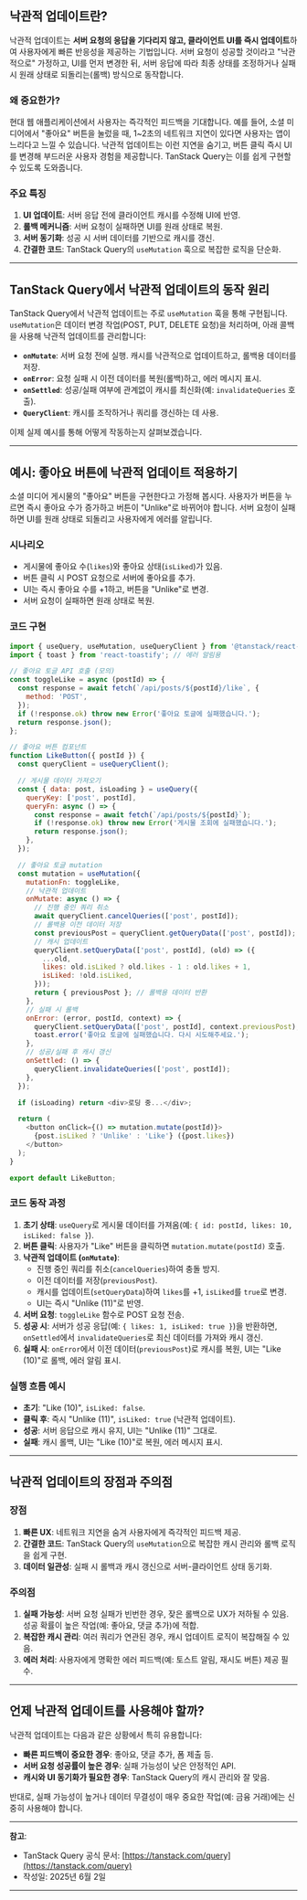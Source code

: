 

## 낙관적 업데이트란?

낙관적 업데이트는 **서버 요청의 응답을 기다리지 않고, 클라이언트 UI를 즉시 업데이트**하여 사용자에게 빠른 반응성을 제공하는 기법입니다. 서버 요청이 성공할 것이라고 "낙관적으로" 가정하고, UI를 먼저 변경한 뒤, 서버 응답에 따라 최종 상태를 조정하거나 실패 시 원래 상태로 되돌리는(롤백) 방식으로 동작합니다.

### **왜 중요한가?**
현대 웹 애플리케이션에서 사용자는 즉각적인 피드백을 기대합니다. 예를 들어, 소셜 미디어에서 "좋아요" 버튼을 눌렀을 때, 1~2초의 네트워크 지연이 있다면 사용자는 앱이 느리다고 느낄 수 있습니다. 낙관적 업데이트는 이런 지연을 숨기고, 버튼 클릭 즉시 UI를 변경해 부드러운 사용자 경험을 제공합니다. TanStack Query는 이를 쉽게 구현할 수 있도록 도와줍니다.

### **주요 특징**
1. **UI 업데이트**: 서버 응답 전에 클라이언트 캐시를 수정해 UI에 반영.
2. **롤백 메커니즘**: 서버 요청이 실패하면 UI를 원래 상태로 복원.
3. **서버 동기화**: 성공 시 서버 데이터를 기반으로 캐시를 갱신.
4. **간결한 코드**: TanStack Query의 `useMutation` 훅으로 복잡한 로직을 단순화.

---

## TanStack Query에서 낙관적 업데이트의 동작 원리

TanStack Query에서 낙관적 업데이트는 주로 `useMutation` 훅을 통해 구현됩니다. `useMutation`은 데이터 변경 작업(POST, PUT, DELETE 요청)을 처리하며, 아래 콜백을 사용해 낙관적 업데이트를 관리합니다:

- **`onMutate`**: 서버 요청 전에 실행. 캐시를 낙관적으로 업데이트하고, 롤백용 데이터를 저장.
- **`onError`**: 요청 실패 시 이전 데이터를 복원(롤백)하고, 에러 메시지 표시.
- **`onSettled`**: 성공/실패 여부에 관계없이 캐시를 최신화(예: `invalidateQueries` 호출).
- **`QueryClient`**: 캐시를 조작하거나 쿼리를 갱신하는 데 사용.

이제 실제 예시를 통해 어떻게 작동하는지 살펴보겠습니다.

---

## 예시: 좋아요 버튼에 낙관적 업데이트 적용하기

소셜 미디어 게시물의 "좋아요" 버튼을 구현한다고 가정해 봅시다. 사용자가 버튼을 누르면 즉시 좋아요 수가 증가하고 버튼이 "Unlike"로 바뀌어야 합니다. 서버 요청이 실패하면 UI를 원래 상태로 되돌리고 사용자에게 에러를 알립니다.

### **시나리오**
- 게시물에 좋아요 수(`likes`)와 좋아요 상태(`isLiked`)가 있음.
- 버튼 클릭 시 POST 요청으로 서버에 좋아요를 추가.
- UI는 즉시 좋아요 수를 +1하고, 버튼을 "Unlike"로 변경.
- 서버 요청이 실패하면 원래 상태로 복원.

### **코드 구현**
```javascript
import { useQuery, useMutation, useQueryClient } from '@tanstack/react-query';
import { toast } from 'react-toastify'; // 에러 알림용

// 좋아요 토글 API 호출 (모의)
const toggleLike = async (postId) => {
  const response = await fetch(`/api/posts/${postId}/like`, {
    method: 'POST',
  });
  if (!response.ok) throw new Error('좋아요 토글에 실패했습니다.');
  return response.json();
};

// 좋아요 버튼 컴포넌트
function LikeButton({ postId }) {
  const queryClient = useQueryClient();

  // 게시물 데이터 가져오기
  const { data: post, isLoading } = useQuery({
    queryKey: ['post', postId],
    queryFn: async () => {
      const response = await fetch(`/api/posts/${postId}`);
      if (!response.ok) throw new Error('게시물 조회에 실패했습니다.');
      return response.json();
    },
  });

  // 좋아요 토글 mutation
  const mutation = useMutation({
    mutationFn: toggleLike,
    // 낙관적 업데이트
    onMutate: async () => {
      // 진행 중인 쿼리 취소
      await queryClient.cancelQueries(['post', postId]);
      // 롤백용 이전 데이터 저장
      const previousPost = queryClient.getQueryData(['post', postId]);
      // 캐시 업데이트
      queryClient.setQueryData(['post', postId], (old) => ({
        ...old,
        likes: old.isLiked ? old.likes - 1 : old.likes + 1,
        isLiked: !old.isLiked,
      }));
      return { previousPost }; // 롤백용 데이터 반환
    },
    // 실패 시 롤백
    onError: (error, postId, context) => {
      queryClient.setQueryData(['post', postId], context.previousPost);
      toast.error('좋아요 토글에 실패했습니다. 다시 시도해주세요.');
    },
    // 성공/실패 후 캐시 갱신
    onSettled: () => {
      queryClient.invalidateQueries(['post', postId]);
    },
  });

  if (isLoading) return <div>로딩 중...</div>;

  return (
    <button onClick={() => mutation.mutate(postId)}>
      {post.isLiked ? 'Unlike' : 'Like'} ({post.likes})
    </button>
  );
}

export default LikeButton;
```

### **코드 동작 과정**
1. **초기 상태**: `useQuery`로 게시물 데이터를 가져옴(예: `{ id: postId, likes: 10, isLiked: false }`).
2. **버튼 클릭**: 사용자가 "Like" 버튼을 클릭하면 `mutation.mutate(postId)` 호출.
3. **낙관적 업데이트 (`onMutate`)**:
   - 진행 중인 쿼리를 취소(`cancelQueries`)하여 충돌 방지.
   - 이전 데이터를 저장(`previousPost`).
   - 캐시를 업데이트(`setQueryData`)하여 `likes`를 +1, `isLiked`를 `true`로 변경.
   - UI는 즉시 "Unlike (11)"로 반영.
4. **서버 요청**: `toggleLike` 함수로 POST 요청 전송.
5. **성공 시**: 서버가 성공 응답(예: `{ likes: 1, isLiked: true }`)을 반환하면, `onSettled`에서 `invalidateQueries`로 최신 데이터를 가져와 캐시 갱신.
6. **실패 시**: `onError`에서 이전 데이터(`previousPost`)로 캐시를 복원, UI는 "Like (10)"로 롤백, 에러 알림 표시.

### **실행 흐름 예시**
- **초기**: "Like (10)", `isLiked: false`.
- **클릭 후**: 즉시 "Unlike (11)", `isLiked: true` (낙관적 업데이트).
- **성공**: 서버 응답으로 캐시 유지, UI는 "Unlike (11)" 그대로.
- **실패**: 캐시 롤백, UI는 "Like (10)"로 복원, 에러 메시지 표시.

---

## 낙관적 업데이트의 장점과 주의점

### **장점**
1. **빠른 UX**: 네트워크 지연을 숨겨 사용자에게 즉각적인 피드백 제공.
2. **간결한 코드**: TanStack Query의 `useMutation`으로 복잡한 캐시 관리와 롤백 로직을 쉽게 구현.
3. **데이터 일관성**: 실패 시 롤백과 캐시 갱신으로 서버-클라이언트 상태 동기화.

### **주의점**
1. **실패 가능성**: 서버 요청 실패가 빈번한 경우, 잦은 롤백으로 UX가 저하될 수 있음. 성공 확률이 높은 작업(예: 좋아요, 댓글 추가)에 적합.
2. **복잡한 캐시 관리**: 여러 쿼리가 연관된 경우, 캐시 업데이트 로직이 복잡해질 수 있음.
3. **에러 처리**: 사용자에게 명확한 에러 피드백(예: 토스트 알림, 재시도 버튼) 제공 필수.

---

## 언제 낙관적 업데이트를 사용해야 할까?
낙관적 업데이트는 다음과 같은 상황에서 특히 유용합니다:
- **빠른 피드백이 중요한 경우**: 좋아요, 댓글 추가, 폼 제출 등.
- **서버 요청 성공률이 높은 경우**: 실패 가능성이 낮은 안정적인 API.
- **캐시와 UI 동기화가 필요한 경우**: TanStack Query의 캐시 관리와 잘 맞음.

반대로, 실패 가능성이 높거나 데이터 무결성이 매우 중요한 작업(예: 금융 거래)에는 신중히 사용해야 합니다.

---

**참고**:
- TanStack Query 공식 문서: [https://tanstack.com/query](https://tanstack.com/query)
- 작성일: 2025년 6월 2일

---
